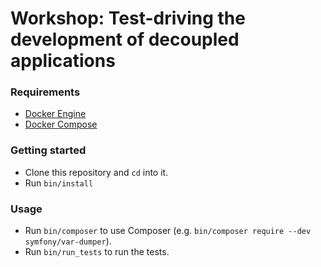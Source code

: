 # Workshop: Test-driving the development of decoupled applications

### Requirements

- [Docker Engine](https://docs.docker.com/engine/installation/)
- [Docker Compose](https://docs.docker.com/compose/install/)

### Getting started

- Clone this repository and `cd` into it.
- Run `bin/install`

### Usage

- Run `bin/composer` to use Composer (e.g. `bin/composer require --dev symfony/var-dumper`).
- Run `bin/run_tests` to run the tests.
